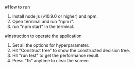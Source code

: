#How to run
 1. Install node js (v10.9.0 or higher) and npm.
 2. Open terminal and run "npm i".
 3. run "npm start" in the terminal.

#instruction to operate the application
1. Set all the options for hyperparameter.
2. Hit "Construct tree" to show the constructed decision tree.
3. Hit "run test" to get the performance result.
4. Press "f5" anytime to clear the screen.